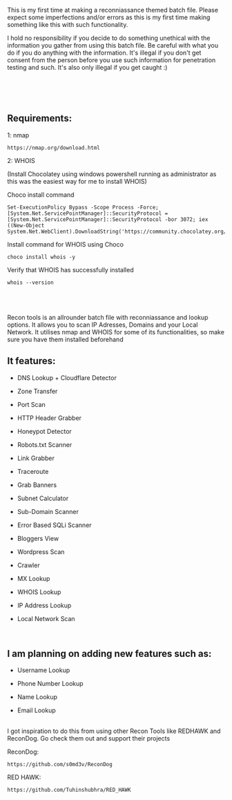 This is my first time at making a reconniassance themed batch file.
Please expect some imperfections and/or errors as this is my first time making something like this with such functionality.

I hold no responsibility if you decide to do something unethical with the information you gather from using this batch file. Be careful with what you do if you do anything with the information. It's illegal if you don't get consent from the person before you use such information for penetration testing and such. It's also only illegal if you get caught :)
<br/>
<br/>
<br/>
<br/>
<br/>

Requirements:
-
1: nmap
```
https://nmap.org/download.html
```

2: WHOIS

(Install Chocolatey using windows powershell running as administrator as this was the easiest way for me to install WHOIS)

Choco install command
```
Set-ExecutionPolicy Bypass -Scope Process -Force; [System.Net.ServicePointManager]::SecurityProtocol = [System.Net.ServicePointManager]::SecurityProtocol -bor 3072; iex ((New-Object System.Net.WebClient).DownloadString('https://community.chocolatey.org/install.ps1'))
```
Install command for WHOIS using Choco
```
choco install whois -y
```
Verify that WHOIS has successfully installed
```
whois --version
```
<br/>
<br/>
<br/>
Recon tools is an allrounder batch file with reconniassance and lookup options. It allows you to scan IP Adresses, Domains and your Local Network. It utilises nmap and WHOIS for some of its functionalities, so make sure you have them installed beforehand

It features:
-
- DNS Lookup + Cloudflare Detector

- Zone Transfer

- Port Scan

- HTTP Header Grabber

- Honeypot Detector

- Robots.txt Scanner

- Link Grabber

- Traceroute

- Grab Banners

- Subnet Calculator

- Sub-Domain Scanner

- Error Based SQLi Scanner

- Bloggers View

- Wordpress Scan

- Crawler

- MX Lookup

- WHOIS Lookup

- IP Address Lookup

- Local Network Scan

<br/>

I am planning on adding new features such as:
-
- Username Lookup

- Phone Number Lookup

- Name Lookup

- Email Lookup


<br/>
I got inspiration to do this from using other Recon Tools like REDHAWK and ReconDog. Go check them out and support their projects

ReconDog:
```
https://github.com/s0md3v/ReconDog
```

RED HAWK:
```
https://github.com/Tuhinshubhra/RED_HAWK
```
